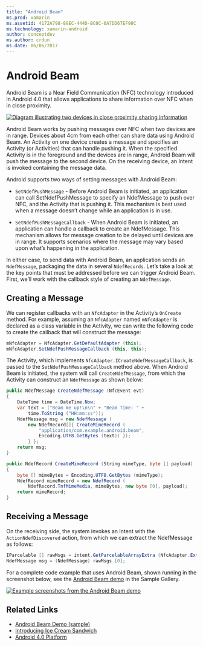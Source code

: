 ```yaml
---
title: "Android Beam"
ms.prod: xamarin
ms.assetid: 4172A798-89EC-444D-BC0C-0A7DD67EF98C
ms.technology: xamarin-android
author: conceptdev
ms.author: crdun
ms.date: 06/06/2017
---
```


# Android Beam

Android Beam is a Near Field Communication (NFC) technology introduced in 
Android 4.0 that allows applications to share information over NFC when 
in close proximity.

[![Diagram illustrating two devices in close proximity sharing information](android-beam-images/androidbeam.png)](android-beam-images/androidbeam.png#lightbox)

Android Beam works by pushing messages over NFC when two devices are in
range. Devices about 4cm from each other can share data using Android
Beam. An Activity on one device creates a message and specifies an
Activity (or Activities) that can handle pushing it. When the specified
Activity is in the foreground and the devices are in range, Android
Beam will push the message to the second device. On the receiving
device, an Intent is invoked containing the message data.

Android supports two ways of setting messages with Android Beam:

- `SetNdefPushMessage` - Before Android Beam is initiated, an
    application can call SetNdefPushMessage to specify an NdefMessage
    to push over NFC, and the Activity that is pushing it. This
    mechanism is best used when a message doesn’t change while an
    application is in use.

- `SetNdefPushMessageCallback` - When Android Beam is initiated, an
    application can handle a callback to create an NdefMessage. This
    mechanism allows for message creation to be delayed until devices
    are in range. It supports scenarios where the message may vary
    based upon what’s happening in the application.


In either case, to send data with Android Beam, an application sends an
`NdefMessage`, packaging the data in several `NdefRecords`. Let’s
take a look at the key points that must be addressed before we can
trigger Android Beam. First, we’ll work with the callback style of
creating an `NdefMessage`.


## Creating a Message

We can register callbacks with an `NfcAdapter` in the Activity’s
`OnCreate` method. For example, assuming an `NfcAdapter` named
`mNfcAdapter` is declared as a class variable in the Activity, we can
write the following code to create the callback that will construct the
message:

```csharp
mNfcAdapter = NfcAdapter.GetDefaultAdapter (this);
mNfcAdapter.SetNdefPushMessageCallback (this, this);
```

The Activity, which implements `NfcAdapter.ICreateNdefMessageCallback`,
is passed to the `SetNdefPushMessageCallback` method above. When
Android Beam is initiated, the system will call `CreateNdefMessage`,
from which the Activity can construct an `NdefMessage` as shown below:

```csharp
public NdefMessage CreateNdefMessage (NfcEvent evt)
{
    DateTime time = DateTime.Now;
    var text = ("Beam me up!\n\n" + "Beam Time: " +
        time.ToString ("HH:mm:ss"));
    NdefMessage msg = new NdefMessage (
        new NdefRecord[]{ CreateMimeRecord (
            "application/com.example.android.beam",
            Encoding.UTF8.GetBytes (text)) });
        } };
    return msg;
}

public NdefRecord CreateMimeRecord (String mimeType, byte [] payload)
{
    byte [] mimeBytes = Encoding.UTF8.GetBytes (mimeType);
    NdefRecord mimeRecord = new NdefRecord (
        NdefRecord.TnfMimeMedia, mimeBytes, new byte [0], payload);
    return mimeRecord;
}
```


## Receiving a Message

On the receiving side, the system invokes an Intent with the
`ActionNdefDiscovered` action, from which we can extract the
NdefMessage as follows:

```csharp
IParcelable [] rawMsgs = intent.GetParcelableArrayExtra (NfcAdapter.ExtraNdefMessages);
NdefMessage msg = (NdefMessage) rawMsgs [0];
```

For a complete code example that uses Android Beam, shown running in the
screenshot below, see the [Android Beam demo](https://developer.xamarin.com/samples/monodroid/AndroidBeamDemo/) in the Sample Gallery.

[![Example screenshots from the Android Beam demo](android-beam-images/24.png)](android-beam-images/24.png#lightbox)



## Related Links

- [Android Beam Demo (sample)](https://developer.xamarin.com/samples/monodroid/AndroidBeamDemo/)
- [Introducing Ice Cream Sandwich](http://www.android.com/about/ice-cream-sandwich/)
- [Android 4.0 Platform](https://developer.android.com/sdk/android-4.0.html)
